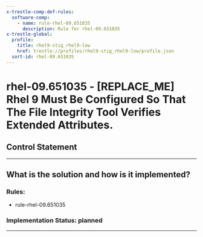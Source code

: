 ```yaml
---
x-trestle-comp-def-rules:
  software-comp:
    - name: rule-rhel-09.651035
      description: Rule for rhel-09.651035
x-trestle-global:
  profile:
    title: rhel9-stig_rhel9-low
    href: trestle://profiles/rhel9-stig_rhel9-low/profile.json
  sort-id: rhel-09.651035
---
```


# rhel-09.651035 - \[REPLACE_ME\] Rhel 9 Must Be Configured So That The File Integrity Tool Verifies Extended Attributes.

## Control Statement

______________________________________________________________________

## What is the solution and how is it implemented?

<!-- For implementation status enter one of: implemented, partial, planned, alternative, not-applicable -->

<!-- Note that the list of rules under ### Rules: is read-only and changes will not be captured after assembly to JSON -->

<!-- Add control implementation description here for control: rhel-09.651035 -->

### Rules:

  - rule-rhel-09.651035

### Implementation Status: planned

______________________________________________________________________
